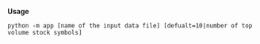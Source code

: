 **Usage**
```
python -m app [name of the input data file] [defualt=10|number of top volume stock symbols]
```